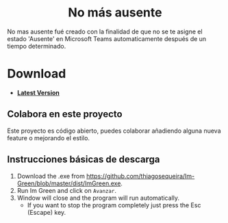 <h1 align="center">No más ausente</h1>

No mas ausente fué creado con la finalidad de que no se te asigne el estado 'Ausente' en Microsoft Teams automaticamente después de un tiempo determinado.


# Download

  * **[Latest Version](https://github.com/thiagosequeira/Im-Green/blob/master/dist/ImGreen.exe)**



## Colabora en este proyecto

  Este proyecto es código abierto, puedes colaborar añadiendo alguna nueva feature o mejorando el estilo.



## Instrucciones básicas de descarga

  1. Download the .exe from https://github.com/thiagosequeira/Im-Green/blob/master/dist/ImGreen.exe.
  2. Run Im Green and click on `Avanzar`.
  3. Window will close and the program will run automatically.
      * If you want to stop the program completely just press the Esc (Escape) key.
      
